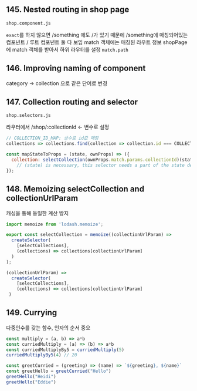 ## 145. Nested routing in shop page
`shop.component.js`

`exact`를 하지 않으면 /something 에도 /가 있기 때문에 /something에 매칭되어있는 컴포넌트 / 루트 컴포넌트 둘 다 보임 
match 객체에는 매칭된 라우트 정보 
shopPage에 match 객체를 받아서 하위 라우터를 설정 `match.path`
## 146. Improving naming of component
category -> collection 으로 같은 단어로 변경

## 147. Collection routing and selector
`shop.selectors.js`

라우터에서 /shop/:collectionId <- 변수로 설정 

```javascript
// COLLECTION_ID_MAP: 상수로 id값 매핑 
collections => collections.find(collection => collection.id === COLLECTION_ID_MAP[collectionUrlParam])

const mapStateToProps = (state, ownProps) => ({
  collection: selectCollection(ownProps.match.params.collectionId)(state)
	// (state) is necessary, this selector needs a part of the state depending on the URL parameter
});
```
## 148. Memoizing selectCollection and collectionUrlParam
캐싱을 통해 동일한 계산 방지 

```javascript
import memoize from 'lodash.memoize';

export const selectCollection = memoize((collectionUrlParam) =>
  createSelector(
    [selectCollections],
    (collections) => collections[collectionUrlParam]
  )
);

(collectionUrlParam) =>
  createSelector(
    [selectCollections],
    (collections) => collections[collectionUrlParam]
 )
```

## 149. Currying
다중인수를 갖는 함수, 인자의 순서 중요 
```javascript
const multiply = (a, b) => a*b
const curriedMultiply = (a) => (b) => a*b
const curriedMultiplyBy5 = curriedMultiply(5)
curriedMultiplyBy5(4) // 20

const greetCurried = (greeting) => (name) => `${greeting}, ${name}`
const greetHello = greetCurried("Hello")
greetHello("Heidi")
greetHello("Eddie")
```